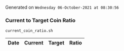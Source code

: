 Generated on `Wednesday 06-October-2021 at 08:30:56`

### Current to Target Coin Ratio
`current_coin_ratio.sh`

Date|Current|Target|Ratio
---|---|---|---
